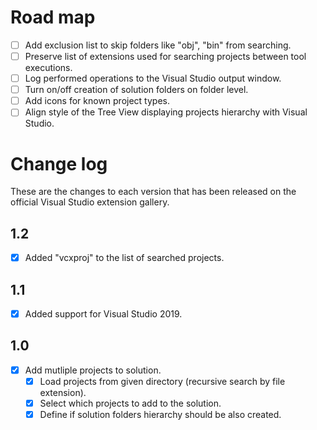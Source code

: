 # Road map

- [ ] Add exclusion list to skip folders like "obj", "bin" from searching.
- [ ] Preserve list of extensions used for searching projects between tool executions.
- [ ] Log performed operations to the Visual Studio output window.
- [ ] Turn on/off creation of solution folders on folder level.
- [ ] Add icons for known project types.
- [ ] Align style of the Tree View displaying projects hierarchy with Visual Studio.

<!--
Features that have a checkmark are complete and available for
download in the
[CI build](http://vsixgallery.com/extension/2ed01419-2b11-4128-a2ca-0adfa0fc7498/).
-->

# Change log

These are the changes to each version that has been released
on the official Visual Studio extension gallery.

## 1.2
- [x] Added "vcxproj" to the list of searched projects.

## 1.1
- [x] Added support for Visual Studio 2019.

## 1.0

- [x] Add mutliple projects to solution.
	- [x] Load projects from given directory (recursive search by file extension).
    - [x] Select which projects to add to the solution.
    - [x] Define if solution folders hierarchy should be also created.